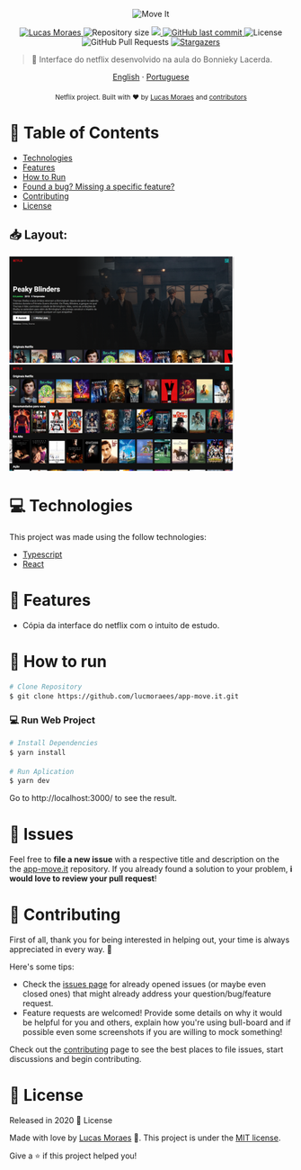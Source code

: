 <p align="center">
   <img src="https://pbs.twimg.com/profile_images/1240119990411550720/hBEe3tdn_300x300.png" alt="Move It" width="300"/>
</p>

<p align="center">	
   <a href="https://www.linkedin.com/in/lucas-moraes-52b80a1b3/">
      <img alt="Lucas Moraes" src="https://img.shields.io/badge/-lucasmoraes-5965e0?style=flat&logo=Linkedin&logoColor=white" />
   </a>
  <img alt="Repository size" src="https://img.shields.io/github/repo-size/lucmoraees/app-move.it?color=5863d2">

  <a aria-label="Completed" href="https://nextlevelweek.com/episodios/react/1/edicao/4">
    <img src="https://img.shields.io/badge/Move.It-NLW 4-5965e0?logo=data:image/png;base64,iVBORw0KGgoAAAANSUhEUgAAABAAAAAQCAMAAAAoLQ9TAAAALVBMVEVHcExxWsF0XMJzXMJxWcFsUsD///9jRrzY0u6Xh9Gsn9n39fyMecy0qd2bjNJWBT0WAAAABHRSTlMA2Do606wF2QAAAGlJREFUGJVdj1cWwCAIBLEsRU3uf9xobDH8+GZwUYi8i6ucJwrxKE+7D0G9Q4vlYqtmCSjndr4CgCgzlyFgfKfKCVO0LrPKjmiqMxGXkJwNnXskqWG+1oSM+BSwD8f29YLNjvx/OQrn+g99oQSoNmt3PgAAAABJRU5ErkJggg=="></img>
  </a>
  <a href="https://github.com/lucmoraees/move.it/commits/master">
    <img alt="GitHub last commit" src="https://img.shields.io/github/last-commit/lucmoraees/app-move.it?color=5863d2">
  </a> 
  <img alt="License" src="https://img.shields.io/badge/license-MIT-5965e0">
  <img alt="GitHub Pull Requests" src="https://img.shields.io/github/issues-pr/lucmoraees/app-move.it?color=5863d2" />
  <a href="https://github.com/lucmoraees/app-move.it/stargazers">
    <img alt="Stargazers" src="https://img.shields.io/github/stars/lucmoraees/app-move.it?color=5863d2&logo=github">
  </a>
</p>

> :rocket: Interface do netflix desenvolvido na aula do Bonnieky Lacerda.

<p align="center">
    <a href="README.md">English</a>
    ·
    <a href="README-pt.md">Portuguese</a>
 </p>

<div align="center">
  <sub>Netflix project. Built with ❤︎ by
    <a href="https://github.com/lucmoraees">Lucas Moraes</a> and
    <a href="https://github.com/lucmoraees/app-move.it/graphs/contributors">
      contributors
    </a>
  </sub>
</div>

# :pushpin: Table of Contents
  
* [Technologies](#computer-technologies)
* [Features](#rocket-features)
* [How to Run](#construction_worker-how-to-run)
* [Found a bug? Missing a specific feature?](#bug-issues)
* [Contributing](#tada-contributing)
* [License](#closed_book-license)

<h2 align="left"> 📥 Layout: </h2>
<div>
   <img src="https://github.com/lucmoraees/interface-netflix/blob/master/public/images/netflix-1.png" width="400px">
   <img src="https://github.com/lucmoraees/interface-netflix/blob/master/public/images/netflix-2.png" width="400px">
</div>

# :computer: Technologies
This project was made using the follow technologies:

* [Typescript](https://www.typescriptlang.org/)      
* [React](https://reactjs.org/)        

# :rocket: Features

* Cópia da interface do netflix com o intuito de estudo.

# :construction_worker: How to run
```bash
# Clone Repository
$ git clone https://github.com/lucmoraees/app-move.it.git
```

### 💻 Run Web Project

```bash
# Install Dependencies
$ yarn install

# Run Aplication
$ yarn dev
```
Go to http://localhost:3000/ to see the result.


# :bug: Issues

Feel free to **file a new issue** with a respective title and description on the the [app-move.it](https://github.com/lucmoraees/interface-netflix/issues) repository. If you already found a solution to your problem, **i would love to review your pull request**!

# :tada: Contributing
First of all, thank you for being interested in helping out, your time is always appreciated in every way. :100:

Here's some tips:

* Check the [issues page](https://github.com/lucmoraees/interface-netflix/issues) for already opened issues (or maybe even closed ones) that might already address your question/bug/feature request.
* Feature requests are welcomed! Provide some details on why it would be helpful for you and others, explain how you're using bull-board and if possible even some screenshots if you are willing to mock something!

Check out the [contributing](./CONTRIBUTING.md) page to see the best places to file issues, start discussions and begin contributing.

# :closed_book: License

Released in 2020 :closed_book: License

Made with love by [Lucas Moraes](https://github.com/lucmoraees) 🚀.
This project is under the [MIT license](./LICENSE).


Give a ⭐️ if this project helped you!

